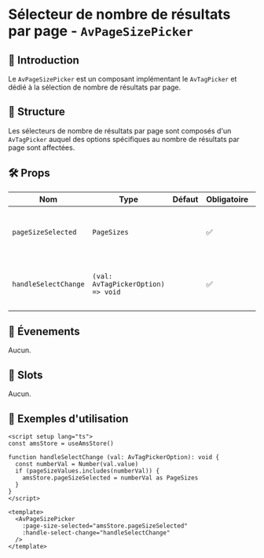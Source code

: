 # Sélecteur de nombre de résultats par page - `AvPageSizePicker`

## 🌟 Introduction

Le `AvPageSizePicker` est un composant implémentant le `AvTagPicker` et dédié à la sélection de nombre de résultats par page.

## 📐 Structure

Les sélecteurs de nombre de résultats par page sont composés d'un `AvTagPicker` auquel des options spécifiques au nombre de résultats par page sont affectées.

## 🛠️ Props

| Nom | Type | Défaut | Obligatoire | Description |
| --- | --- | --- | --- | --- |
| `pageSizeSelected` | `PageSizes` | | ✅ | Indique le nombre de résultats par page sélectionné. |
| `handleSelectChange` | `(val: AvTagPickerOption) => void` | | ✅ | Méthode exécutée à la mise à jour de la sélection. |

## 📡 Évenements

Aucun.

## 🧩 Slots

Aucun.

## 📝 Exemples d'utilisation

```vue
<script setup lang="ts">
const amsStore = useAmsStore()

function handleSelectChange (val: AvTagPickerOption): void {
  const numberVal = Number(val.value)
  if (pageSizeValues.includes(numberVal)) {
    amsStore.pageSizeSelected = numberVal as PageSizes
  }
}
</script>

<template>
  <AvPageSizePicker
    :page-size-selected="amsStore.pageSizeSelected"
    :handle-select-change="handleSelectChange"
  />
</template>
```
